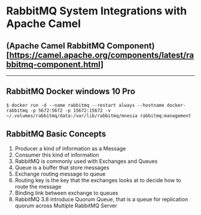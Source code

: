 # RabbitMQ System Integrations with Apache Camel

## (Apache Camel RabbitMQ Component)[https://camel.apache.org/components/latest/rabbitmq-component.html]
---

## RabbitMQ Docker windows 10 Pro
```
$ docker run -d --name rabbitmq --restart always --hostname docker-rabbitmq -p 5672:5672 -p 15672:15672 -v ~/.volumes/rabbitmq/data:/var/lib/rabbitmq/mnesia rabbitmq:management
```
## RabbitMQ Basic Concepts

1. Producer a kind of information as a Message
2. Consumer this kind of information
3. RabbitMQ is commonly used with Exchanges and Queues
4. Queue is a buffer that store messages
5. Exchange routing message to queue
6. Routing key is the key that the exchanges looks at to decide how to route the message
7. Binding link between exchange to queues
8. RabbitMQ 3.8 introduce Quorum Queue, that is a queue for replication quorum across Multiple RabbitMQ Server
